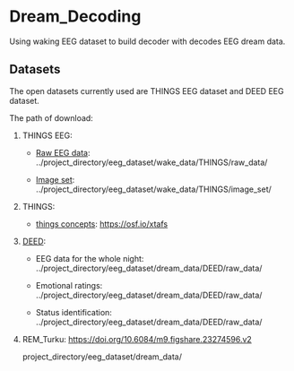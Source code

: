 # Dream_Decoding
Using waking EEG dataset to build decoder with decodes EEG dream data. 

## Datasets
The open datasets currently used are THINGS EEG dataset and DEED EEG dataset. 

The path of download:

1. THINGS EEG: 
   
   * [Raw EEG data](https://osf.io/crxs4/): ../project_directory/eeg_dataset/wake_data/THINGS/raw_data/

   * [Image set](https://osf.io/crxs4/): ../project_directory/eeg_dataset/wake_data/THINGS/image_set/

2. THINGS: 

   * [things concepts](https://osf.io/jum2f/): https://osf.io/xtafs 

   
3. [DEED](http://www.deeddataset.com/#/download):

   * EEG data for the whole night: ../project_directory/eeg_dataset/dream_data/DEED/raw_data/

   * Emotional ratings: ../project_directory/eeg_dataset/dream_data/DEED/raw_data/

   * Status identification: ../project_directory/eeg_dataset/dream_data/DEED/raw_data/

4. REM_Turku: https://doi.org/10.6084/m9.figshare.23274596.v2

   project_directory/eeg_dataset/dream_data/